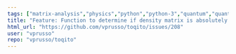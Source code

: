 ```yaml
---
tags: ["matrix-analysis","physics","python","python-3","quantum","quantum-computing","quantum-information","unitaryhack"]
title: "Feature: Function to determine if density matrix is absolutely PPT"
html_url: "https://github.com/vprusso/toqito/issues/208"
user: "vprusso"
repo: "vprusso/toqito"
---
```


